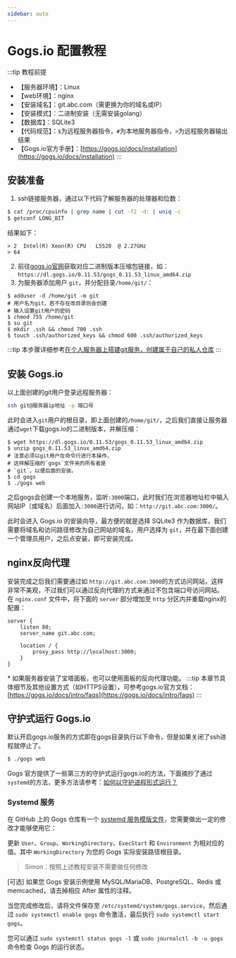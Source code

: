 ```yaml
---
sidebar: auto
---
```

# Gogs.io 配置教程
:::tip 教程前提
- 【服务器环境】：Linux
- 【web环境】：nginx
- 【安装域名】：git.abc.com（需更换为你的域名或IP）
- 【安装模式】：二进制安装（无需安装golang）
- 【数据库】：SQLite3
- 【代码规范】：`$`为远程服务器指令，`#`为本地服务器指令，`>`为远程服务器输出结果
- 【Gogs.io官方手册】：[https://gogs.io/docs/installation](https://gogs.io/docs/installation)
:::
## 安装准备
1. ssh链接服务器，通过以下代码了解服务器的处理器和位数：
```bash
$ cat /proc/cpuinfo | grep name | cut -f2 -d: | uniq -c
$ getconf LONG_BIT
```
结果如下：
```
> 2  Intel(R) Xeon(R) CPU   L5520  @ 2.27GHz
> 64
```
2. 前往[gogs.io官网](https://gogs.io/docs/installation/install_from_binary.html)获取对应二进制版本压缩包链接，如：`https://dl.gogs.io/0.11.53/gogs_0.11.53_linux_amd64.zip`
3. 为服务器添加用户 `git`，并分配目录`/home/git/`：
```bash{2,3}
$ adduser -d /home/git -m git 
# 用户名为git，若不存在改目录则会创建 
# 输入设置git用户的密码
$ chmod 755 /home/git
$ su git
$ mkdir .ssh && chmod 700 .ssh
$ touch .ssh/authorized_keys && chmod 600 .ssh/authorized_keys
```
:::tip
本步骤详细参考[在个人服务器上搭建git服务，创建属于自己的私人仓库](https://juejin.im/post/5a2696fcf265da43305e5423)
:::

## 安装 Gogs.io
以上面创建的git用户登录远程服务器：
```bash
ssh git@服务器ip地址 -p 端口号
```
此时会进入`git`用户的根目录，即上面创建的`/home/git/`，之后我们直接让服务器通过`wget`下载gogs.io的二进制版本，并解压缩：
```bash{3,4,5}
$ wget https://dl.gogs.io/0.11.53/gogs_0.11.53_linux_amd64.zip
$ unzip gogs_0.11.53_linux_amd64.zip
# 注意必须以git用户在命令行进行本操作，
# 这样解压缩的`gogs`文件夹的所有者是
# `git`，以便后面的安装。
$ cd gogs
$ ./gogs web
```
之后gogs会创建一个本地服务，监听`:3000`端口，此时我们在浏览器地址栏中输入网站IP（或域名）后面加入`:3000`进行访问，如：`http://git.abc.com:3000/`。

此时会进入 Gogs.io 的安装向导，最方便的就是选择 SQLite3 作为数据库，我们需要将域名和访问路径修改为自己网站的域名，用户选择为 `git`，并在最下面创建一个管理员用户，之后点安装，即可安装完成。

## nginx反向代理
安装完成之后我们需要通过如 `http://git.abc.com:3000`的方式访问网站，这样非常不美观，不过我们可以通过反向代理的方式来通过不包含端口号访问网站。
在 `nginx.conf` 文件中，将下面的 `server` 部分增加至 `http` 分区内并重载nginx的配置：
```nginx
server {
    listen 80;
    server_name git.abc.com;

    location / {
        proxy_pass http://localhost:3000;
    }
}
```
\* 如果服务器安装了宝塔面板，也可以使用面板的反向代理功能。
:::tip
本章节具体细节及其他设置方式（如HTTPS设置），可参考gogs.io官方文档：[https://gogs.io/docs/intro/faqs](https://gogs.io/docs/intro/faqs)
:::

## 守护式运行 Gogs.io
默认开启gogs.io服务的方式即在gogs目录执行以下命令，但是如果关闭了ssh进程就停止了。
```bash
$ ./gogs web
```
Gogs 官方提供了一些第三方的守护式运行gogs.io的方法，下面摘抄了通过`systemd`的方法，更多方法请参考：[如何以守护进程形式运行？](https://gogs.io/docs/intro/faqs#%E5%A6%82%E4%BD%95%E4%BB%A5%E5%AE%88%E6%8A%A4%E8%BF%9B%E7%A8%8B%E5%BD%A2%E5%BC%8F%E8%BF%90%E8%A1%8C%EF%BC%9F)

### Systemd 服务
在 GitHub 上的 Gogs 仓库有一个 [systemd 服务模版文件](https://github.com/gogs/gogs/blob/master/scripts/systemd/gogs.service)，您需要做出一定的修改才能够使用它：

更新 `User`、`Group`、`WorkingDirectory`、`ExecStart` 和 `Environment` 为相对应的值。其中 `WorkingDirectory` 为您的 Gogs 实际安装路径根目录。
> Simon：按照上述教程安装不需要做任何修改

[可选] 如果您 Gogs 安装示例使用 MySQL/MariaDB、PostgreSQL、Redis 或 memcached，请去掉相应 After 属性的注释。

当您完成修改后，请将文件保存至 `/etc/systemd/system/gogs.service`，然后通过 `sudo systemctl enable gogs` 命令激活，最后执行 `sudo systemctl start gogs`。

您可以通过 `sudo systemctl status gogs -l` 或 `sudo journalctl -b -u gogs` 命令检查 Gogs 的运行状态。